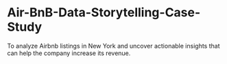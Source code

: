 # Air-BnB-Data-Storytelling-Case-Study
To analyze Airbnb listings in New York and uncover actionable insights that can help the company increase its revenue.
